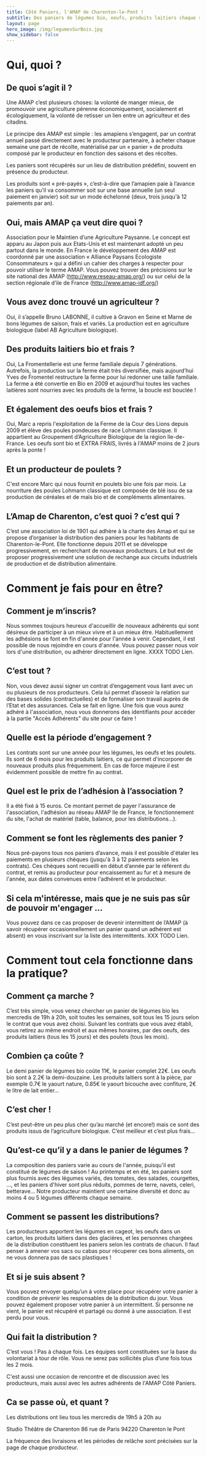 ```yaml
---
title: Côté Paniers, l'AMAP de Charenton-le-Pont !
subtitle: Des paniers de légumes bio, oeufs, produits laitiers chaque semaine...
layout: page
hero_image: /img/legumesSurBois.jpg
show_sidebar: false
---
```


# Qui, quoi ?

## De quoi s’agit il ?
Une AMAP c’est plusieurs choses: la volonté de manger mieux, de promouvoir une agriculture pérenne économiquement, socialement et écologiquement, la volonté de retisser un lien entre un agriculteur et des citadins. 

Le principe des AMAP est simple : les amapiens s’engagent, par un contrat annuel passé directement avec le producteur partenaire, à acheter chaque semaine une part de récolte, matérialisé par un « panier » de produits composé par le producteur en fonction des saisons et des récoltes.

Les paniers sont récupérés sur un lieu de distribution prédéfini, souvent en présence du producteur.

Les produits sont « pré-payés », c’est-à-dire que l’amapien paie à l’avance les paniers qu’il va consommer soit sur une base annuelle (un seul paiement en janvier) soit sur un mode échelonné (deux, trois jusqu'à 12 paiements par an).

## Oui, mais AMAP ça veut dire quoi ?
Association pour le Maintien d’une Agriculture Paysanne. Le concept est apparu au Japon puis aux Etats-Unis et est maintenant adopté un peu partout dans le monde. En France le développement des AMAP est coordonné par une association « Alliance Paysans Ecologiste Consommateurs » qui a défini un cahier des charges à respecter pour pouvoir utiliser le terme AMAP. Vous pouvez trouver des précisions sur le site national des AMAP (http://www.reseau-amap.org/) ou sur celui de la section régionale d’ile de France (http://www.amap-idf.org/)

## Vous avez donc trouvé un agriculteur ?
Oui, il s’appelle Bruno LABONNE, il cultive à Gravon en Seine et Marne de bons légumes de saison, frais et variés. La production est en agriculture biologique (label AB Agriculture biologique).

## Des produits laitiers bio et frais ?
Oui, La Fromentellerie est une ferme familiale depuis 7 générations. Autrefois, la production sur la ferme était très diversifiée, mais aujourd’hui Yves de Fromentel restructure la ferme pour lui redonner une taille familiale. La ferme a été convertie en Bio en 2009 et aujourd’hui toutes les vaches laitières sont nourries avec les produits de la ferme, la boucle est bouclée !

## Et également des oeufs bios et frais ?
Oui, Marc a repris l'exploitation de la Ferme de la Cour des Lions depuis 2009 et élève des poules pondeuses de race Lohmann classique. Il appartient au Groupement d’Agriculture Biologique de la région Ile-de-France. Les oeufs sont bio et EXTRA FRAIS, livrés à l'AMAP moins de 2 jours après la ponte !

## Et un producteur de poulets ?
C'est encore Marc qui nous fournit en poulets bio une fois par mois. La nourriture des poules Lohmann classique est composée de blé issu de sa production de céréales et de maïs bio et de compléments alimentaires.

## L’Amap de Charenton, c’est quoi ? c’est qui ?
C’est une association loi de 1901 qui adhère à la charte des Amap et qui se propose d’organiser la distribution des paniers pour les habitants de Charenton-le-Pont. Elle fonctionne depuis 2011 et se développe progressivement, en recherchant de nouveaux producteurs. Le but est de proposer progressivement une solution de rechange aux circuits industriels de production et de distribution alimentaire.

# Comment je fais pour en être?

## Comment je m’inscris?
Nous sommes toujours heureux d'accueillir de nouveaux adhérents qui sont désireux de participer à un mieux vivre et à un mieux être. Habituellement les adhésions se font en fin d'année pour l'année à venir. Cependant, il est possible de nous rejoindre en cours d'année. Vous pouvez passer nous voir lors d'une distribution, ou adhérer directement en ligne. XXXX TODO Lien.

## C’est tout ?
Non, vous devez aussi signer un contrat d’engagement vous liant avec un ou plusieurs de nos producteurs. Cela lui permet d’asseoir la relation sur des bases solides (contractuelles) et de formaliser son travail auprès de l’Etat et des assurances. Cela se fait en ligne. Une fois que vous aurez adhéré à l'association, nous vous donnerons des identifiants pour accéder à la partie "Accès Adhérents" du site pour ce faire !

## Quelle est la période d’engagement ?
Les contrats sont sur une année pour les légumes, les oeufs et les poulets. Ils sont de 6 mois pour les produits laitiers, ce qui permet d'incorporer de nouveaux produits plus fréquemment. En cas de force majeure il est évidemment possible de mettre fin au contrat.

## Quel est le prix de l’adhésion à l’association ?
Il a été fixé à 15 euros. Ce montant permet de payer l'assurance de l'association, l'adhésion au réseau AMAP Ile de France, le fonctionnement du site, l'achat de matériel (table, balance, pour les distributions...).

## Comment se font les règlements des panier ?
Nous pré-payons tous nos paniers d’avance, mais il est possible d'étaler les paiements en plusieurs chèques (jusqu'à 3 à 12 paiements selon les contrats). Ces chèques sont recueilli en début d’année par le référent du contrat, et remis au producteur pour encaissement au fur et à mesure de l'année, aux dates convenues entre l'adhérent et le producteur.

## Si cela m'intéresse, mais que je ne suis pas sûr de pouvoir m'engager ...
Vous pouvez dans ce cas proposer de devenir intermittent de l’AMAP (à savoir récupérer occasionnellement un panier quand un adhérent est absent) en vous inscrivant sur la liste des intermittents. XXX TODO Lien.

# Comment tout cela fonctionne dans la pratique?

## Comment ça marche ?
C’est très simple, vous venez chercher un panier de légumes bio les mercredis de 19h à 20h, soit toutes les semaines, soit tous les 15 jours selon le contrat que vous avez choisi. Suivant les contrats que vous avez établi, vous retirez au même endroit et aux mêmes horaires, par des oeufs, des produits laitiers (tous les 15 jours) et des poulets (tous les mois). 

## Combien ça coûte ?
Le demi panier de légumes bio coûte 11€, le panier complet 22€. Les oeufs bio sont à 2.2€ la demi-douzaine. Les produits laitiers sont à la pièce, par exemple 0.7€ le yaourt nature, 0.85€ le yaourt bicouche avec confiture, 2€ le litre de lait entier... 

## C’est cher !
C’est peut-être un peu plus cher qu’au marché (et encore!) mais ce sont des produits issus de l’agriculture biologique. C’est meilleur et c’est plus frais...

## Qu’est-ce qu’il y a dans le panier de légumes ?
La composition des paniers varie au cours de l'année, puisqu'il est constitué de légumes de saison ! Au printemps et en été, les paniers sont plus fournis avec des légumes variés, des tomates, des salades, courgettes, ..., et les paniers d'hiver sont plus réduits, pommes de terre, navets, celeri, betterave... Notre producteur maintient une certaine diversité et donc au moins 4 ou 5 légumes différents chaque semaine. 

## Comment se passent les distributions?
Les producteurs apportent les légumes en cageot, les oeufs dans un carton, les produits laitiers dans des glacières, et les personnes chargées de la distribution constituent les paniers selon les contrats de chacun. Il faut penser à amener vos sacs ou cabas pour récuperer ces bons aliments, on ne vous donnera pas de sacs plastiques ! 

## Et si je suis absent ?
Vous pouvez envoyer quelqu’un à votre place pour récupérer votre panier à condition de prévenir les responsables de la distribution du jour. Vous pouvez également proposer votre panier à un intermittent. Si personne ne vient, le panier est récupéré et partagé ou donné à une association. Il est perdu pour vous.

## Qui fait la distribution ?
C’est vous ! Pas à chaque fois. Les équipes sont constituées sur la base du volontariat à tour de rôle. Vous ne serez pas sollicités plus d’une fois tous les 2 mois.

C'est aussi une occasion de rencontre et de discussion avec les producteurs, mais aussi avec les autres adhérents de l'AMAP Côté Paniers.

## Ca se passe où, et quant ?
Les distributions ont lieu tous les mercredis de 19h5 à 20h au

Studio Théâtre de Charenton
86 rue de Paris
94220 Charenton le Pont

La fréquence des livraisons et les périodes de relâche sont précisées sur la page de chaque producteur. 

